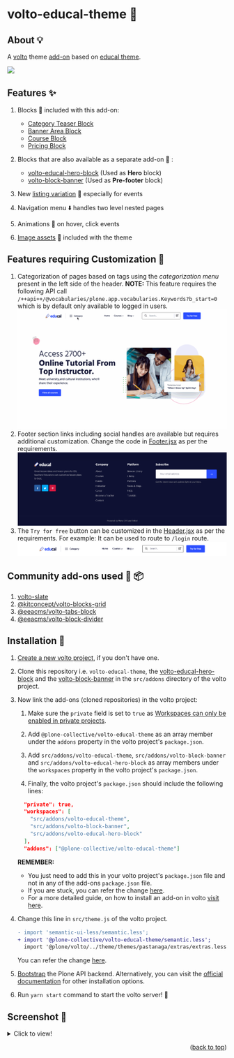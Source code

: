 <a name="readme-top"></a>

# volto-educal-theme 🎨

## About 💡

A [volto](https://plone.org/what-is-plone/volto) theme [add-on](https://6.dev-docs.plone.org/volto/addons/index.html) based on [educal theme](https://themeforest.net/item/educal-online-learning-and-education-vue-js-template/37099827).

![](/assets/github/preview.gif)

## Features ✨

1. Blocks 🧱 included with this add-on:

   - [Category Teaser Block](src/components/Blocks/CategoryTeaser/README.md)
   - [Banner Area Block](src/components/Blocks/BannerAreaBlock/README.md)
   - [Course Block](src/components/Blocks/CourseBlock/README.md)
   - [Pricing Block](src/components/Blocks/PricingBlock/README.md)

1. Blocks that are also available as a separate add-on 🎉 :

   - [volto-educal-hero-block](https://github.com/collective/volto-educal-hero-block) (Used as **Hero** block)
   - [volto-block-banner](https://github.com/collective/volto-block-banner) (Used as **Pre-footer** block)

1. New [listing variation](src/components/Blocks/Listing/README.md) 🔖 especially for events
1. Navigation menu ⬇️ handles two level nested pages
1. Animations 💫 on hover, click events
1. [Image assets](/theme/themes/educal/assets/images/) 🍱 included with the theme

## Features requiring Customization 🔧

1. Categorization of pages based on tags using the _categorization menu_ present in the left side of the header. **NOTE:** This feature requires the following API call `/++api++/@vocabularies/plone.app.vocabularies.Keywords?b_start=0` which is by default only available to logged in users.
   ![](/assets/github/category_menu_preview.gif)
1. Footer section links including social handles are available but requires additional customization. Change the code in [Footer.jsx](src/customizations/components/theme/Footer/Footer.jsx) as per the requirements.
   ![](/assets/github/footer_preview.png)
1. The `Try for free` button can be customized in the [Header.jsx](src/customizations/components/theme/Header/Header.jsx) as per the requirements. For example: It can be used to route to `/login` route.
   ![](/assets/github/header_preview.png)

## Community add-ons used 👥 📦

1. [volto-slate](https://github.com/eea/volto-slate)
1. [@kitconcept/volto-blocks-grid](https://github.com/kitconcept/volto-blocks-grid)
1. [@eeacms/volto-tabs-block](https://github.com/eea/volto-tabs-block)
1. [@eeacms/volto-block-divider](https://github.com/eea/volto-block-divider)

## Installation 🚀

1. [Create a new volto project](https://github.com/plone/volto#create-a-volto-project-using-the-generator), if you don't have one.
1. Clone this repository i.e. `volto-educal-theme`, the [volto-educal-hero-block](https://github.com/collective/volto-educal-hero-block) and the [volto-block-banner](https://github.com/collective/volto-block-banner) in the `src/addons` directory of the volto project.
1. Now link the add-ons (cloned repositories) in the volto project:

   1. Make sure the `private` field is set to `true` as [Workspaces can only be enabled in private projects](https://classic.yarnpkg.com/lang/en/docs/workspaces/#toc-how-to-use-it).

   1. Add `@plone-collective/volto-educal-theme` as an array member under the `addons` property in the volto project's `package.json`.

   1. Add `src/addons/volto-educal-theme`, `src/addons/volto-block-banner` and `src/addons/volto-educal-hero-block` as array members under the `workspaces` property in the volto project's `package.json`.

   1. Finally, the volto project's `package.json` should include the following lines:

   ```json
     "private": true,
     "workspaces": [
       "src/addons/volto-educal-theme",
       "src/addons/volto-block-banner",
       "src/addons/volto-educal-hero-block"
     ],
     "addons": ["@plone-collective/volto-educal-theme"]
   ```

   **REMEMBER:**

   - You just need to add this in your volto project's `package.json` file and not in any of the add-ons `package.json` file.
   - If you are stuck, you can refer the change [here](https://github.com/avimishra18/volto_educal/blob/48328f5551678f26cae02f1bdc6268b2de47ad26/package.json#L40-L47).
   - For a more detailed guide, on how to install an add-on in volto [visit here](https://6.dev-docs.plone.org/volto/addons/index.html#loading-addon-configuration).

1. Change this line in `src/theme.js` of the volto project.

   ```diff
   - import 'semantic-ui-less/semantic.less';
   + import '@plone-collective/volto-educal-theme/semantic.less';
     import '@plone/volto/../theme/themes/pastanaga/extras/extras.less';
   ```

   You can refer the change [here](https://github.com/avimishra18/volto_educal/blob/main/src/theme.js).

1. [Bootstrap](https://github.com/plone/volto#bootstrap-the-plone-api-backend) the Plone API backend. Alternatively, you can visit the [official documentation](https://docs.plone.org/manage/installing/index.html) for other installation options.
1. Run `yarn start` command to start the volto server! 🍻

## Screenshot 📸

<details>
  <summary> Click to view! </summary>

![image](/assets/github/preview.png)

</details>

<p align="right">(<a href="#readme-top">back to top</a>)</p>
